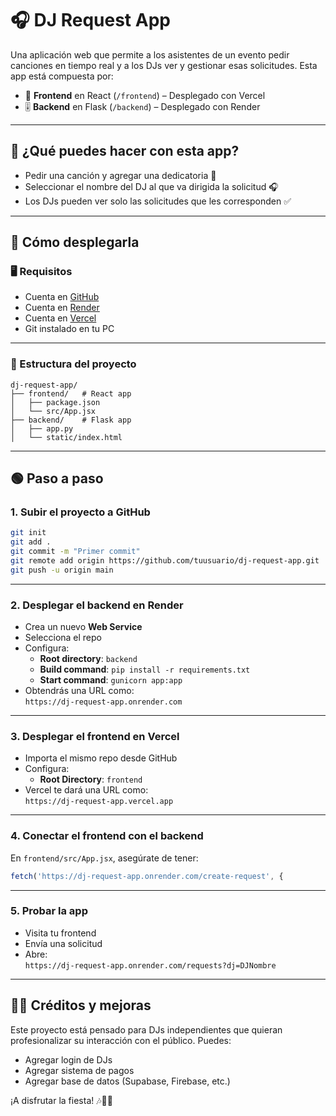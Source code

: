 
# 🎧 DJ Request App

Una aplicación web que permite a los asistentes de un evento pedir canciones en tiempo real y a los DJs ver y gestionar esas solicitudes. Esta app está compuesta por:

- 🎤 **Frontend** en React (`/frontend`) – Desplegado con Vercel
- 🎚️ **Backend** en Flask (`/backend`) – Desplegado con Render

---

## 🚀 ¿Qué puedes hacer con esta app?

- Pedir una canción y agregar una dedicatoria 💬
- Seleccionar el nombre del DJ al que va dirigida la solicitud 🎧
- Los DJs pueden ver solo las solicitudes que les corresponden ✅

---

## 🧠 Cómo desplegarla

### 🖥 Requisitos

- Cuenta en [GitHub](https://github.com)
- Cuenta en [Render](https://render.com)
- Cuenta en [Vercel](https://vercel.com)
- Git instalado en tu PC

---

### 🧩 Estructura del proyecto

```
dj-request-app/
├── frontend/   # React app
│   ├── package.json
│   └── src/App.jsx
├── backend/    # Flask app
│   ├── app.py
│   └── static/index.html
```

---

## 🟢 Paso a paso

### 1. Subir el proyecto a GitHub

```bash
git init
git add .
git commit -m "Primer commit"
git remote add origin https://github.com/tuusuario/dj-request-app.git
git push -u origin main
```

---

### 2. Desplegar el backend en Render

- Crea un nuevo **Web Service**
- Selecciona el repo
- Configura:
  - **Root directory**: `backend`
  - **Build command**: `pip install -r requirements.txt`
  - **Start command**: `gunicorn app:app`
- Obtendrás una URL como:  
  `https://dj-request-app.onrender.com`

---

### 3. Desplegar el frontend en Vercel

- Importa el mismo repo desde GitHub
- Configura:
  - **Root Directory**: `frontend`
- Vercel te dará una URL como:  
  `https://dj-request-app.vercel.app`

---

### 4. Conectar el frontend con el backend

En `frontend/src/App.jsx`, asegúrate de tener:

```js
fetch('https://dj-request-app.onrender.com/create-request', {
```

---

### 5. Probar la app

- Visita tu frontend
- Envía una solicitud
- Abre:  
  `https://dj-request-app.onrender.com/requests?dj=DJNombre`

---

## 🧑‍💻 Créditos y mejoras

Este proyecto está pensado para DJs independientes que quieran profesionalizar su interacción con el público. Puedes:

- Agregar login de DJs
- Agregar sistema de pagos
- Agregar base de datos (Supabase, Firebase, etc.)

¡A disfrutar la fiesta! 🎶🕺💃
